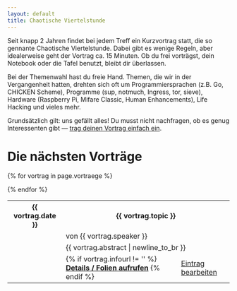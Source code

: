 ```yaml
---
layout: default
title: Chaotische Viertelstunde
---
```


Seit knapp 2 Jahren findet bei jedem Treff ein Kurzvortrag statt, die so
gennante Chaotische Viertelstunde. Dabei gibt es wenige Regeln, aber
idealerweise geht der Vortrag ca. 15 Minuten. Ob du frei vorträgst, dein
Notebook oder die Tafel benutzt, bleibt dir überlassen.

Bei der Themenwahl hast du freie Hand. Themen, die wir in der Vergangenheit
hatten, drehten sich oft um Programmiersprachen (z.B. Go, CHICKEN Scheme),
Programme (sup, notmuch, Ingress, tor, sieve), Hardware (Raspberry Pi, Mifare
Classic, Human Enhancements), Life Hacking und vieles mehr.

Grundsätzlich gilt: uns gefällt alles! Du musst nicht nachfragen, ob es genug
Interessenten gibt — <a href="edit_c14.html">trag deinen Vortrag einfach ein</a>.

# Die nächsten Vorträge

<table>
{% for vortrag in page.vortraege %}
	<tr>
		<th>{{ vortrag.date }}</th>
		<th colspan="2">{{ vortrag.topic }}</th>
	</tr>
	<tr><td></td><td class="dim" colspan="2">von {{ vortrag.speaker }}</td></tr>
	<tr>
		<td></td>
		<td class="just" colspan="2">{{ vortrag.abstract | newline_to_br }}</td>
	</tr>
	<tr class="space">
		<td></td>
		<td>
			{% if vortrag.infourl != '' %}
				<a href="{{ vortrag.infourl }}"><b>Details / Folien aufrufen</b></a>
			{% endif %}
		</td>
		<td>
			<a href="edit_c14.html?id={{ vortrag.id }}">Eintrag bearbeiten</a>
		</td>
	</tr>

{% endfor %}
</table>
